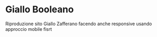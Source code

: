 # Giallo Booleano

Riproduzione sito Giallo Zafferano facendo anche responsive usando approccio mobile fisrt
